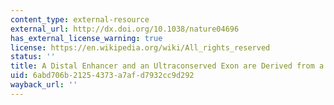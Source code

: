 ```yaml
---
content_type: external-resource
external_url: http://dx.doi.org/10.1038/nature04696
has_external_license_warning: true
license: https://en.wikipedia.org/wiki/All_rights_reserved
status: ''
title: A Distal Enhancer and an Ultraconserved Exon are Derived from a Novel Retroposon
uid: 6abd706b-2125-4373-a7af-d7932cc9d292
wayback_url: ''
---
```


